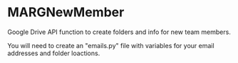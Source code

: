 # MARGNewMember
Google Drive API function to create folders and info for new team members.

You will need to create an "emails.py" file with variables for your email addresses and folder loactions.

